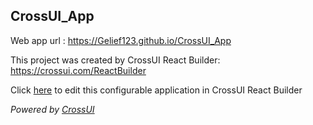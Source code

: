 ## CrossUI_App
Web app url : https://Gelief123.github.io/CrossUI_App

This project was created by CrossUI React Builder: https://crossui.com/ReactBuilder

Click [here](https://crossui.com/ReactBuilder/#!from=github&owner=Gelief123&repo=CrossUI_App) to edit this configurable application in CrossUI React Builder

<i>Powered by [CrossUI](https://crossui.com)</i>
